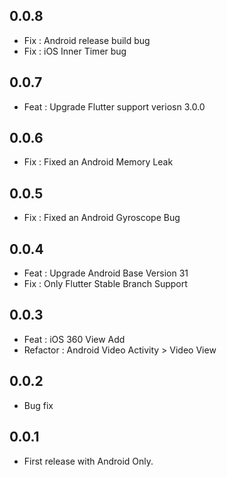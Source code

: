 ## 0.0.8

* Fix : Android release build bug
* Fix : iOS Inner Timer bug

## 0.0.7

* Feat : Upgrade Flutter support veriosn 3.0.0

## 0.0.6

* Fix : Fixed an Android Memory Leak

## 0.0.5

* Fix : Fixed an Android Gyroscope Bug

## 0.0.4

* Feat : Upgrade Android Base Version 31
* Fix : Only Flutter Stable Branch Support

## 0.0.3

* Feat : iOS 360 View Add
* Refactor : Android Video Activity > Video View

## 0.0.2

* Bug fix

## 0.0.1

* First release with Android Only.
